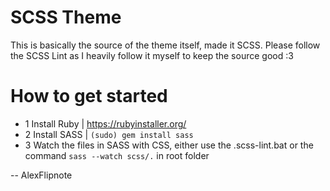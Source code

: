 # SCSS Theme
This is basically the source of the theme itself, made it SCSS.
Please follow the SCSS Lint as I heavily follow it myself to keep the source good :3

# How to get started

- 1 Install Ruby | https://rubyinstaller.org/
- 2 Install SASS | `(sudo) gem install sass`
- 3 Watch the files in SASS with CSS, either use the .scss-lint.bat or the command `sass --watch scss/.` in root folder

-- AlexFlipnote
